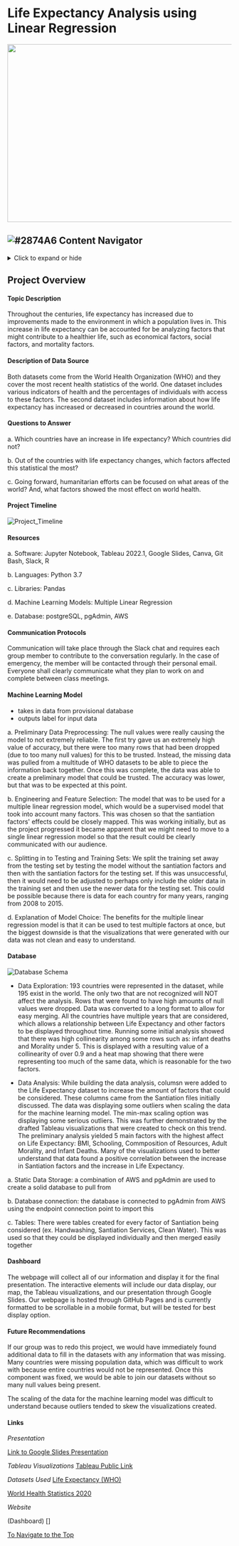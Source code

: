 # Life Expectancy Analysis using Linear Regression

<img src="https://upload.wikimedia.org/wikipedia/commons/6/6e/Life_expectancy_world_map.PNG"  width="1000" height="400">
 

## ![#2874A6 ](https://via.placeholder.com/15/2874A6/2874A6.png) Content Navigator 
<details>
  <summary>Click to expand or hide</summary>

<br/>
	
* [Project Overview](#project-overview)
   * [Topic Description](#Topic-Description) 
   * [Questions We Asked](#questions-to-answer) 
* [Project Timeline] (#project-timeline)
* [Resources](#resources) 
* [Communication Protocols](#communication-protocols)    
* [Data Visualizations](#data-visualizations) 
* [Database](#database)
* [Data Analysis](#data-analysis)   
* [Analysis Summary](#analysis-summary) 
* [Recommendations for the Future](#future-recommendations)
* [Links](#Links)
	
</details>


## Project Overview

#### Topic Description

Throughout the centuries, life expectancy has increased due to improvements made to the environment in which a population lives in. This increase in life expectancy can be accounted for be analyzing factors that might contribute to a healthier life, such as economical factors, social factors, and mortality factors. 

#### Description of Data Source

Both datasets come from the World Health Organization (WHO) and they cover the most recent health statistics of the world. One dataset  includes various indicators of health and the percentages of individuals with access to these factors. The second dataset includes information about how life expectancy has increased or decreased in countries around the world. 

#### Questions to Answer
 
a. Which countries have an increase in life expectancy? Which countries did not?

b. Out of the countries with life expectancy changes, which factors affected this statistical the most?

c. Going forward, humanitarian efforts can be focused on what areas of the world? And, what factors showed the most effect on world health. 


#### Project Timeline

![Project_Timeline](https://user-images.githubusercontent.com/102566199/187097436-851339f6-3102-4f8c-9c02-b3678c454c93.png)

#### Resources 

a. Software: Jupyter Notebook, Tableau 2022.1, Google Slides, Canva, Git Bash, Slack, R

b. Languages: Python 3.7

c. Libraries: Pandas

d. Machine Learning Models: Multiple Linear Regression

e. Database: postgreSQL, pgAdmin, AWS



#### Communication Protocols

Communication will take place through the Slack chat and requires each group member to contribute to the conversation regularly. 
In the case of emergency, the member will be contacted through their personal email. Everyone shall clearly communicate what they plan to work on and complete between class meetings. 



#### Machine Learning Model

- takes in data from provisional database
- outputs label for input data

a. Preliminary Data Preprocessing: The null values were really causing the model to not extremely reliable. The first try gave us an extremely high value of accuracy, but there were too many rows that had been dropped (due to too many null values) for this to be trusted. Instead, the missing data was pulled from a multitude of WHO datasets to be able to piece the information back together. Once this was complete, the data was able to create a preliminary model that could be trusted. The accuracy was lower, but that was to be expected at this point.

b. Engineering and Feature Selection: The model that was to be used for a multiple linear regression model, which would be a supervised model that took into account many factors. This was chosen so that the santiation factors' effects could be closely mapped. This was working initially, but as the project progressed it became apparent that we might need to move to a single linear regression model so that the result could be clearly communicated with our audience. 

c. Splitting in to Testing and Training Sets: We split the training set away from the testing set by testing the model without the santiation factors and then with the santiation factors for the testing set. If this was unsuccessful, then it would need to be adjusted to perhaps only include the older data in the training set and then use the newer data for the testing set. This could be possible because there is data for each country for many years, ranging from 2008  to 2015.

d. Explanation of Model Choice: The benefits for the multiple linear regression model is that it can be used to test multiple factors at once, but the biggest downside is that the visualizations that were generated with our data was not clean and easy to understand. 

#### Database 

![Database Schema](https://user-images.githubusercontent.com/102566199/189573147-f648a7cd-2e45-493d-8c5a-d4f9ad68616b.png)


- Data Exploration: 193 countries were represented in the dataset, while 195 exist in the world. The only two that are not recognized will NOT affect the analysis. Rows that were found to have high amounts of null values were dropped. Data was converted to a long format to allow for easy merging. All the countries have multiple years that are considered, which allows a relationship between Life Expectancy and other factors to be displayed throughout time. Running some initial analysis showed that there was high collinearity among some rows such as: infant deaths and Morality under 5. This is displayed with a resulting value of a collinearity of over 0.9 and a heat map showing that there were representing too much of the same data, which is reasonable for the two factors. 

- Data Analysis: While building the data analysis, columsn were added to the Life Expectancy dataset to increase the amount of factors that could be considered. These columns came from the Santiation files initially discussed. The data was displaying some outliers when scaling the data for the machine learning model. The min-max scaling option was displaying some serious outliers. This was further demonstrated by the drafted Tableau visualizations that were created to check on this trend. The preliminary analysis yielded 5 main factors with the highest affect on Life Expectancy: BMI, Schooling, Commposition of Resources, Adult Morality, and Infant Deaths. Many of the visualizations used to better understand that data found a positive correlation between the increase in Santiation factors and the increase in Life Expectancy. 

a. Static Data Storage: a combination of AWS and pgAdmin are used to create a solid database to pull from 

b. Database connection: the database is connected to pgAdmin from AWS using the endpoint connection point to import this

c. Tables: There were tables created for every factor of Santiation being considered (ex. Handwashing, Santiation Services, Clean Water). This was used so that they could be displayed individually and then merged easily together

#### Dashboard
 

The webpage will collect all of our information and display it for the final presentation. The interactive elements will include our data display, our map, the Tableau visualizations, and our presentation through Google Slides. Our webpage is hosted through GitHub Pages and is currently formatted to be scrollable in a mobile format, but will be tested for best display option. 


#### Future Recommendations

If our group was to redo this project, we would have immediately found additional data to fill in the datasets with any information that was missing. Many countries were missing population data, which was difficult to work with because entire countries would not be represented. Once this component was fixed, we would be able to join our datasets without so many null values being present. 

The scaling of the data for the machine learning model was difficult to understand because outliers tended to skew the visualizations created. 


#### Links

*Presentation*

[Link to Google Slides Presentation](https://docs.google.com/presentation/d/1YMWFu4EWW-TqpLAgISpPaUMpxWWm84ooTI_JyVNc4Eo/edit?usp=sharing)

*Tableau Visualizations*
[Tableau Public Link](https://public.tableau.com/views/CapstoneProject_16619160092110/Storyboard?:language=en-US&publish=yes&:display_count=n&:origin=viz_share_link)

*Datasets Used*
[Life Expectancy (WHO)](https://www.kaggle.com/datasets/kumarajarshi/life-expectancy-who)

[World Health Statistics 2020](https://www.kaggle.com/datasets/utkarshxy/who-worldhealth-statistics-2020-complete?select=safelySanitization.csv)

*Website*

(Dashboard) []




[To Navigate to the Top](#Life-Expectancy-Analysis-using-Linear-Regression)
